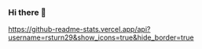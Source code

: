 ### Hi there 👋


https://github-readme-stats.vercel.app/api?username=rsturn29&show_icons=true&hide_border=true
